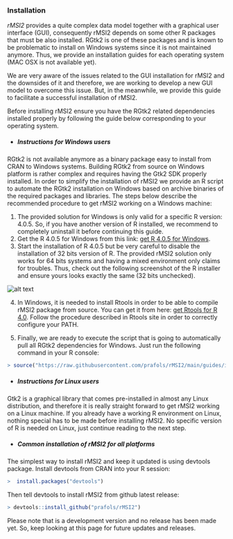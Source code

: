 ### Installation

*rMSI2* provides a quite complex data model together with a graphical user interface (GUI), consequently rMSI2 depends on some other R packages that must be also installed. RGtk2 is one of these packages and is known to be problematic to install on Windows systems since it is not maintained anymore. Thus, we provide an installation guides for each operating system (MAC OSX is not available yet).

We are very aware of the issues related to the GUI installation for rMSI2 and the downsides of it and therefore, we are working to develop a new GUI model to overcome this issue. But, in the meanwhile, we provide this guide to facilitate a successful installation of rMSI2. 

Before installing rMSI2 ensure you have the RGtk2 related dependencies installed properly by following the guide below corresponding to your operating system.

* ##### Instructions for Windows users

RGtk2 is not available anymore as a binary package easy to install from CRAN to Windows systems. Building RGtk2 from source on Windows platform is rather complex and requires having the Gtk2 SDK properly installed. In order to simplify the installation of rMSI2 we provide an R script to automate the RGtk2 installation on Windows based on archive binaries of the required packages and libraries. The steps below describe the recommended procedure to get rMSI2 working on a Windows machine:

1. The provided solution for Windows is only valid for a specific R version: 4.0.5. So, if you have another version of R installed, we recommend to completely uninstall it before continuing this guide.
2. Get the R 4.0.5 for Windows from this link: [get R 4.0.5 for Windows](https://cloud.r-project.org/bin/windows/base/old/4.0.5/R-4.0.5-win.exe "Download R 4.0.5").
3. Start the installation of R 4.0.5 but be very careful to disable the installation of 32 bits version of R. The provided rMSI2 solution only works for 64 bits systems and having a mixed environment only claims for troubles. Thus, check out the following screenshot of the R installer and ensure yours looks exactly the same (32 bits unchecked).

![alt text](https://github.com/prafols/rMSI2/blob/main/guides/img/Screenshot_installingR.png "R 4.0.5 Installation")

4. In Windows, it is needed to install Rtools in order to be able to compile rMSI2 package from source. You can get it from here: [get Rtools for R 4.0](https://cran.r-project.org/bin/windows/Rtools/rtools40.html "Rtools"). Follow the procedure described in Rtools site in order to correctly configure your PATH.

5. Finally, we are ready to execute the script that is going to automatically pull all RGtk2 dependencies for Windows. Just run the following command in your R console:

```R
> source("https://raw.githubusercontent.com/prafols/rMSI2/main/guides/installing_RGtk2_win.R")
```

* ##### Instructions for Linux users
Gtk2 is a graphical library that comes pre-installed in almost any Linux distribution, and therefore it is really straight forward to get rMSI2 working on a Linux machine. If you already have a working R environment on Linux, nothing special has to be made before installing rMSI2. No specific version of R is needed on Linux, just continue reading to the next step.

* ##### Common installation of rMSI2 for all platforms
The simplest way to install rMSI2 and keep it updated is using devtools package. Install devtools from CRAN into your R session:
```R
>  install.packages("devtools")
```
Then tell devtools to install rMSI2 from github latest release:
```R
> devtools::install_github("prafols/rMSI2")
```

Please note that is a development version and no release has been made yet. So, keep looking at this page for future updates and releases.

